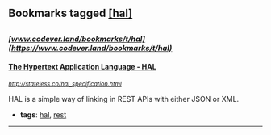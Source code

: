 ## Bookmarks tagged [[hal]](https://www.codever.land/search?q=[hal])

_<sup><sup>[www.codever.land/bookmarks/t/hal](https://www.codever.land/bookmarks/t/hal)</sup></sup>_
---
#### [  The Hypertext Application Language - HAL](http://stateless.co/hal_specification.html)
_<sup>http://stateless.co/hal_specification.html</sup>_

HAL is a simple way of linking in REST APIs with either JSON or XML.
* **tags**: [hal](../tagged/hal.md), [rest](../tagged/rest.md)
---

